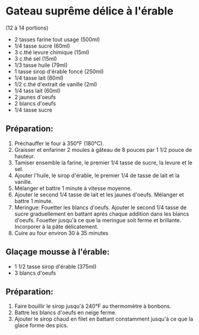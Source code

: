 # Gateau suprême délice à l'érable

(12 à 14 portions)

- 2 tasses farine tout usage (500ml)
- 1/4 tasse sucre (60ml)
- 3 c.thé levure chimique (15ml)
- 3 c.thé sel (15ml)
- 1/3 tasse huile (79ml)
- 1 tasse sirop d'érable foncé (250ml)
- 1/4 tasse lait (60ml)
- 1/2 c.thé d'extrait de vanille (2ml)
- 1/4 tass lait (60ml)
- 2 jaunes d'oeufs
- 2 blancs d'oeufs
- 1/4 tasse sucre

## Préparation:

1. Préchauffer le four à 350°F (180°C).
2. Graisser et enfariner 2 moules à gâteau de 8 pouces par 1 1/2 pouce de hauteur.
3. Tamiser ensemble la farine, le premier 1/4 tasse de sucre, la levure et le sel. 
4. Ajouter l'huile, le sirop d'érable, le premier 1/4 de tasse de lait et la vanille.
5. Mélanger et battre 1 minute à vitesse moyenne.
6. Ajouter le second 1/4 tasse de lait et les jaunes d'oeufs. Mélanger et battre 1 minute.
7. Meringue: Fouetter les blancs d'oeufs. Ajouter le second 1/4 tasse de sucre graduellement en battant après chaque addition dans les blancs d'oeufs. Fouetter jusqu'à ce que la meringue soit ferme et brillante. Incorporer à la pâte délicatement.
8. Cuire au four environ 30 à 35 minutes

## Glaçage mousse à l'érable:

- 1 1/2 tasse sirop d'érable (375ml)
- 3 blancs d'oeufs

## Préparation:

1. Faire bouillir le sirop jusqu'à 240°F au thermomètre à bonbons.
2. Battre les blancs d'oeufs en neige ferme.
3. Ajouter le sirop chaud en filet en battant constamment jusqu'à ce que la glace forme des pics.
